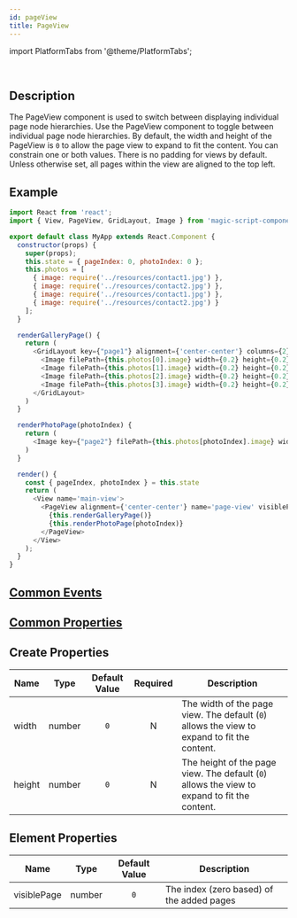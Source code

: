 ```yaml
---
id: pageView
title: PageView
---
```


import PlatformTabs from '@theme/PlatformTabs';

<PlatformTabs  extension='gif' component='pageview'/>​

## Description

The PageView component is used to switch between displaying individual page node hierarchies. Use the PageView component to toggle between individual page node hierarchies. By default, the width and height of the PageView is `0` to allow the page view to expand to fit the content. You can constrain one or both values. There is no padding for views by default. Unless otherwise set, all pages within the view are aligned to the top left.

## Example

```javascript
import React from 'react';
import { View, PageView, GridLayout, Image } from 'magic-script-components';

export default class MyApp extends React.Component {
  constructor(props) {
    super(props);
    this.state = { pageIndex: 0, photoIndex: 0 };
    this.photos = [
      { image: require('../resources/contact1.jpg') },
      { image: require('../resources/contact2.jpg') },
      { image: require('../resources/contact1.jpg') },
      { image: require('../resources/contact2.jpg') }
    ];
  }

  renderGalleryPage() {
    return (
      <GridLayout key={"page1"} alignment={'center-center'} columns={2} defaultItemPadding={[0.02, 0.02, 0.02, 0.02]}>
        <Image filePath={this.photos[0].image} width={0.2} height={0.2} onClick={event => this.setState({ pageIndex: 1, photoIndex: 0 })} />
        <Image filePath={this.photos[1].image} width={0.2} height={0.2} onClick={event => this.setState({ pageIndex: 1, photoIndex: 1 })} />
        <Image filePath={this.photos[2].image} width={0.2} height={0.2} onClick={event => this.setState({ pageIndex: 1, photoIndex: 2 })} />
        <Image filePath={this.photos[3].image} width={0.2} height={0.2} onClick={event => this.setState({ pageIndex: 1, photoIndex: 3 })} />
      </GridLayout>
    )
  }

  renderPhotoPage(photoIndex) {
    return (
      <Image key={"page2"} filePath={this.photos[photoIndex].image} width={0.5} height={0.5} onClick={event => this.setState({ pageIndex: 0 })} />
    )
  }

  render() {
    const { pageIndex, photoIndex } = this.state
    return (
      <View name='main-view'>
        <PageView alignment={'center-center'} name='page-view' visiblePage={pageIndex}>
          {this.renderGalleryPage()}
          {this.renderPhotoPage(photoIndex)}
        </PageView>
      </View>
    );
  }
}
```

## [Common Events](../events/CommonEvents.md)

## [Common Properties](../types/Properties.md)

## Create Properties

| Name   | Type   | Default Value | Required | Description                                                                                  |
| ------ | ------ | :-----------: | :------: | -------------------------------------------------------------------------------------------- |
| width  | number |      `0`      |    N     | The width of the page view. The default (`0`) allows the view to expand to fit the content.  |
| height | number |      `0`      |    N     | The height of the page view. The default (`0`) allows the view to expand to fit the content. |

## Element Properties

| Name        | Type   | Default Value | Description                               |
| ----------- | ------ | :-----------: | ----------------------------------------- |
| visiblePage | number |      `0`      | The index (zero based) of the added pages |

